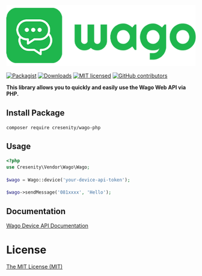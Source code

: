 ![Wago Logo](wago-logo.png)

[![Packagist](https://img.shields.io/packagist/v/cresenity/wago-php.svg)](https://packagist.org/packages/cresenity/wago-php)
[![Downloads](https://img.shields.io/packagist/dt/cresenity/wago-php.svg?maxAge=3600)](https://packagist.org/packages/cresenity/wago-php)
[![MIT licensed](https://img.shields.io/badge/license-MIT-blue.svg)](LICENSE)
[![GitHub contributors](https://img.shields.io/github/contributors/cresenity/wago-php.svg)](https://github.com/cresenity/wago-php/graphs/contributors)


**This library allows you to quickly and easily use the Wago Web API via PHP.**

## Install Package

`composer require cresenity/wago-php`

## Usage

```php
<?php
use Cresenity\Vendor\Wago\Wago;

$wago = Wago::device('your-device-api-token');

$wago->sendMessage('081xxxx', 'Hello');
```

## Documentation

[Wago Device API Documentation](https://wa-go.id/docs/api/device)

# License
[The MIT License (MIT)](LICENSE)
